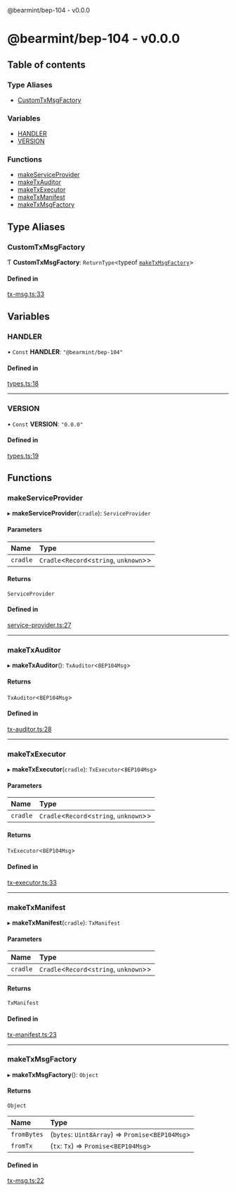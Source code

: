 @bearmint/bep-104 - v0.0.0

# @bearmint/bep-104 - v0.0.0

## Table of contents

### Type Aliases

- [CustomTxMsgFactory](README.md#customtxmsgfactory)

### Variables

- [HANDLER](README.md#handler)
- [VERSION](README.md#version)

### Functions

- [makeServiceProvider](README.md#makeserviceprovider)
- [makeTxAuditor](README.md#maketxauditor)
- [makeTxExecutor](README.md#maketxexecutor)
- [makeTxManifest](README.md#maketxmanifest)
- [makeTxMsgFactory](README.md#maketxmsgfactory)

## Type Aliases

### CustomTxMsgFactory

Ƭ **CustomTxMsgFactory**: `ReturnType`<typeof [`makeTxMsgFactory`](README.md#maketxmsgfactory)\>

#### Defined in

[tx-msg.ts:33](https://github.com/bearmint/bearmint/blob/main/packages/bep-104/source/tx-msg.ts#L33)

## Variables

### HANDLER

• `Const` **HANDLER**: ``"@bearmint/bep-104"``

#### Defined in

[types.ts:18](https://github.com/bearmint/bearmint/blob/main/packages/bep-104/source/types.ts#L18)

___

### VERSION

• `Const` **VERSION**: ``"0.0.0"``

#### Defined in

[types.ts:19](https://github.com/bearmint/bearmint/blob/main/packages/bep-104/source/types.ts#L19)

## Functions

### makeServiceProvider

▸ **makeServiceProvider**(`cradle`): `ServiceProvider`

#### Parameters

| Name | Type |
| :------ | :------ |
| `cradle` | `Cradle`<`Record`<`string`, `unknown`\>\> |

#### Returns

`ServiceProvider`

#### Defined in

[service-provider.ts:27](https://github.com/bearmint/bearmint/blob/main/packages/bep-104/source/service-provider.ts#L27)

___

### makeTxAuditor

▸ **makeTxAuditor**(): `TxAuditor`<`BEP104Msg`\>

#### Returns

`TxAuditor`<`BEP104Msg`\>

#### Defined in

[tx-auditor.ts:28](https://github.com/bearmint/bearmint/blob/main/packages/bep-104/source/tx-auditor.ts#L28)

___

### makeTxExecutor

▸ **makeTxExecutor**(`cradle`): `TxExecutor`<`BEP104Msg`\>

#### Parameters

| Name | Type |
| :------ | :------ |
| `cradle` | `Cradle`<`Record`<`string`, `unknown`\>\> |

#### Returns

`TxExecutor`<`BEP104Msg`\>

#### Defined in

[tx-executor.ts:33](https://github.com/bearmint/bearmint/blob/main/packages/bep-104/source/tx-executor.ts#L33)

___

### makeTxManifest

▸ **makeTxManifest**(`cradle`): `TxManifest`

#### Parameters

| Name | Type |
| :------ | :------ |
| `cradle` | `Cradle`<`Record`<`string`, `unknown`\>\> |

#### Returns

`TxManifest`

#### Defined in

[tx-manifest.ts:23](https://github.com/bearmint/bearmint/blob/main/packages/bep-104/source/tx-manifest.ts#L23)

___

### makeTxMsgFactory

▸ **makeTxMsgFactory**(): `Object`

#### Returns

`Object`

| Name | Type |
| :------ | :------ |
| `fromBytes` | (`bytes`: `Uint8Array`) => `Promise`<`BEP104Msg`\> |
| `fromTx` | (`tx`: `Tx`) => `Promise`<`BEP104Msg`\> |

#### Defined in

[tx-msg.ts:22](https://github.com/bearmint/bearmint/blob/main/packages/bep-104/source/tx-msg.ts#L22)
